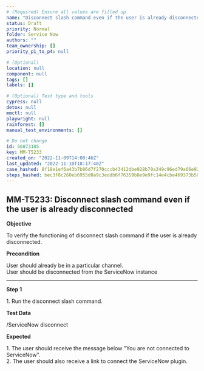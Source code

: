 ```yaml
---
# (Required) Ensure all values are filled up
name: "Disconnect slash command even if the user is already disconnected"
status: Draft
priority: Normal
folder: Service Now
authors: ""
team_ownership: []
priority_p1_to_p4: null

# (Optional)
location: null
component: null
tags: []
labels: []

# (Optional) Test type and tools
cypress: null
detox: null
mmctl: null
playwright: null
rainforest: []
manual_test_environments: []

# Do not change
id: 56073185
key: MM-T5233
created_on: "2022-11-09T14:00:46Z"
last_updated: "2022-11-10T18:17:40Z"
case_hashed: 8f18e1ef6a43b7b06d7f270cccb43412dbe928b70a349c96ed79a66e92ae56353f978de57c1d430783c7916b537b4693
steps_hashed: bec3f8c260eb6955d0a9c3eddb6f76359b8e9e9fc14e4cbe469373b58cde9459a36e1f6c6365da1e5bd89ec99f4d894e
---
```


<!-- (Auto-generated) Based on frontmatter's "key" and "name" -->

## MM-T5233: Disconnect slash command even if the user is already disconnected

**Objective**

To verify the functioning of disconnect slash command if the user is already disconnected.

**Precondition**

User should already be in a particular channel.\
User should be disconnected from the ServiceNow instance

---

**Step 1**

1\. Run the disconnect slash command.

**Test Data**

/ServiceNow disconnect

**Expected**

1\. The user should receive the message below "You are not connected to ServiceNow".\
2\. The user should also receive a link to connect the ServiceNow plugin.
